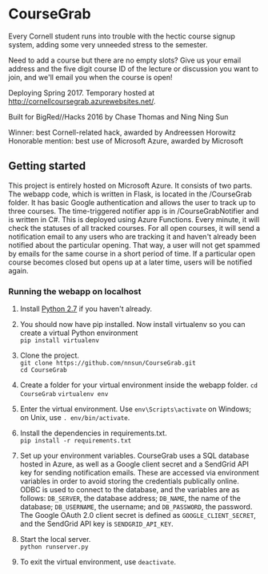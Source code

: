 # CourseGrab

Every Cornell student runs into trouble with the hectic course signup system, adding some very unneeded stress to the semester.

Need to add a course but there are no empty slots? Give us your email address and the five digit course ID of the lecture or discussion you want to join, and we'll email you when the course is open!

Deploying Spring 2017. Temporary hosted at http://cornellcoursegrab.azurewebsites.net/. 

Built for BigRed//Hacks 2016
by Chase Thomas and Ning Ning Sun

Winner: best Cornell-related hack, awarded by Andreessen Horowitz
Honorable mention: best use of Microsoft Azure, awarded by Microsoft

## Getting started

This project is entirely hosted on Microsoft Azure. It consists of two parts. 
The webapp code, which is written in Flask, is located in the /CourseGrab folder. It has basic Google authentication and allows the user to track up to three courses. 
The time-triggered notifier app is in /CourseGrabNotifier and is written in C#. This is deployed using Azure Functions. Every minute, it will check the statuses of all tracked courses. For all open courses, it will send a notification email to any users who are tracking it and haven't already been notified about the particular opening. That way, a user will not get spammed by emails for the same course in a short period of time. If a particular open course becomes closed but opens up at a later time, users will be notified again. 

### Running the webapp on localhost

1. Install [Python 2.7](https://www.python.org/downloads/) if you haven't already.

2. You should now have pip installed. Now install virtualenv so you can create a virtual Python environment  
 ```pip install virtualenv```

3. Clone the project.  
 ```git clone https://github.com/nnsun/CourseGrab.git```  
 ```cd CourseGrab```

4. Create a folder for your virtual environment inside the webapp folder. 
```cd CourseGrab```
```virtualenv env```

5. Enter the virtual environment. Use ```env\Scripts\activate``` on Windows; on Unix, use ```. env/bin/activate```.

6. Install the dependencies in requirements.txt.  
 ```pip install -r requirements.txt```

7. Set up your environment variables. CourseGrab uses a SQL database hosted in Azure, as well as a Google client secret and a SendGrid API key for sending notification emails. These are accessed via environment variables in order to avoid storing the credentials publically online. 
ODBC is used to connect to the database, and the variables are as follows: ```DB_SERVER```, the database address; ```DB_NAME```, the name of the database; ```DB_USERNAME```, the username; and ```DB_PASSWORD```, the password.
The Google OAuth 2.0 client secret is defined as ```GOOGLE_CLIENT_SECRET```, and the SendGrid API key is ```SENDGRID_API_KEY```.

8. Start the local server.  
 ```python runserver.py```
 
9. To exit the virtual environment, use ```deactivate```.
